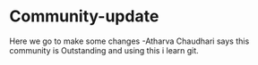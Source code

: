 # Community-update

Here we go to make some changes 
-Atharva Chaudhari says this community is Outstanding and using this i learn git.
